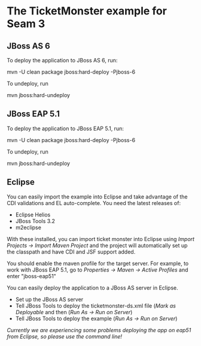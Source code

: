 The TicketMonster example for Seam 3
====================================

JBoss AS 6
----------

To deploy the application to JBoss AS 6, run:

  mvn -U clean package jboss:hard-deploy -Pjboss-6

To undeploy, run

  mvn jboss:hard-undeploy
  
  
JBoss EAP 5.1
-------------

To deploy the application to JBoss EAP 5.1, run:

  mvn -U clean package jboss:hard-deploy -Pjboss-6

To undeploy, run

  mvn jboss:hard-undeploy

Eclipse
-------

You can easily import the example into Eclipse and take advantage of the CDI validations
and EL auto-complete. You need the latest releases of:

* Eclipse Helios
* JBoss Tools 3.2
* m2eclipse

With these installed, you can import ticket monster into Eclipse using 
_Import Projects -> Import Maven Project_ and the project will automatically set up the
classpath and have CDI and JSF support added.

You should enable the maven profile for the target server. For example, to work with JBoss EAP
5.1, go to _Properties -> Maven -> Active Profiles_ and enter "jboss-eap51"

You can easily deploy the application to a JBoss AS server in Eclipse.

* Set up the JBoss AS server
* Tell JBoss Tools to deploy the ticketmonster-ds.xml file (_Mark as Deployable_ and then (_Run As -> Run on Server_)
* Tell JBoss Tools to deploy the example (_Run As -> Run on Server_)

_Currently we are experiencing some problems deploying the app on eap51 from Eclipse, so please use
the command line!_